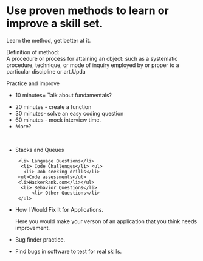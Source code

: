 <!DOCTYPE html>
<html>

<body>

<h1>Use proven methods to learn or improve a skill set.</h1>
<p>Learn the method, get better at it.</p>
<p>Definition of method: <br>
A procedure or process for attaining an object: such as a systematic procedure, technique, or mode of inquiry employed by or proper to a particular discipline or art.Upda</p>

<p>Practice and improve</p>
     <ul> 
     <li> 10 minutes= Talk about fundamentals? </li>
     <ul></ul> <li> 20 minutes - create a function </li>
     <li> 30 minutes- solve an easy coding question </li>
      <li> 60 minutes - mock interview time.</li> 
     <li> More?</li> 
     </ul>
     <ul>
</ul>
<br>
 <ul> <li>Stacks and Queues</li>
    
     <li> Language Questions</li>
      <li> Code Challenges</li> <ul>
       <li> Job seeking drills</li>
     <ul>Code assessments</ul>
     <li>HackerRank.com</li></ul>
      <li> Behavior Questions</li> 
          <li> Other Questions</li> 
     </ul>
<li>How I Would Fix It for Applications. </li><p>Here you would make your verson of an application that you think needs improvement.<li>Bug finder practice. </li><p><li>Find bugs in software to test for real skills.</li></p>
     <ul>
</ul>
     
</body>
</html>
